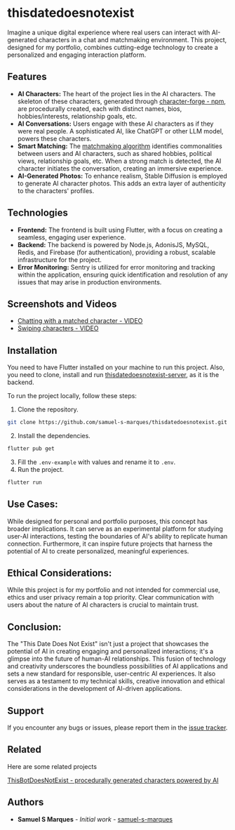 # thisdatedoesnotexist

Imagine a unique digital experience where real users can interact with AI-generated characters in a chat and matchmaking environment. This project, designed for my portfolio, combines cutting-edge technology to create a personalized and engaging interaction platform.

## Features

- **AI Characters:** The heart of the project lies in the AI characters. The skeleton of these characters, generated through [character-forge - npm](https://www.npmjs.com/package/character-forge), are procedurally created, each with distinct names, bios, hobbies/interests, relationship goals, etc.
- **AI Conversations:** Users engage with these AI characters as if they were real people. A sophisticated AI, like ChatGPT or other LLM model, powers these characters.
- **Smart Matching:** The [matchmaking algorithm](https://github.com/samuel-s-marques/thisdatedoesnotexist-profile-suggester/) identifies commonalities between users and AI characters, such as shared hobbies, political views, relationship goals, etc. When a strong match is detected, the AI character initiates the conversation, creating an immersive experience.
- **AI-Generated Photos:** To enhance realism, Stable Diffusion is employed to generate AI character photos. This adds an extra layer of authenticity to the characters' profiles.

## Technologies

- **Frontend:** The frontend is built using Flutter, with a focus on creating a seamless, engaging user experience.
- **Backend:** The backend is powered by Node.js, AdonisJS, MySQL, Redis, and Firebase (for authentication), providing a robust, scalable infrastructure for the project.
- **Error Monitoring:** Sentry is utilized for error monitoring and tracking within the application, ensuring quick identification and resolution of any issues that may arise in production environments.

## Screenshots and Videos
- [Chatting with a matched character - VIDEO](https://www.youtube.com/watch?v=bp5w28hu6S8)
- [Swiping characters - VIDEO](https://youtube.com/shorts/Via6c4NeUug)

## Installation

You need to have Flutter installed on your machine to run this project. Also, you need to clone, install and run [thisdatedoesnotexist-server](https://github.com/samuel-s-marques/thisdatedoesnotexist-server), as it is the backend.

To run the project locally, follow these steps:
1. Clone the repository.
```bash
git clone https://github.com/samuel-s-marques/thisdatedoesnotexist.git
```
2. Install the dependencies.
```bash
flutter pub get
```
3. Fill the `.env-example` with values and rename it to `.env`.
4. Run the project.
```bash
flutter run
```

## Use Cases:

While designed for personal and portfolio purposes, this concept has broader implications. It can serve as an experimental platform for studying user-AI interactions, testing the boundaries of AI's ability to replicate human connection. Furthermore, it can inspire future projects that harness the potential of AI to create personalized, meaningful experiences.

## Ethical Considerations:

While this project is for my portfolio and not intended for commercial use, ethics and user privacy remain a top priority. Clear communication with users about the nature of AI characters is crucial to maintain trust.

## Conclusion:

The "This Date Does Not Exist" isn't just a project that showcases the potential of AI in creating engaging and personalized interactions; it's a glimpse into the future of human-AI relationships. This fusion of technology and creativity underscores the boundless possibilities of AI applications and sets a new standard for responsible, user-centric AI experiences. It also serves as a testament to my technical skills, creative innovation and ethical considerations in the development of AI-driven applications.

## Support

If you encounter any bugs or issues, please report them in the [issue tracker](https://github.com/samuel-s-marques/thisdatedoesnotexist/issues).

## Related

Here are some related projects

[ThisBotDoesNotExist - procedurally generated characters powered by AI](https://github.com/samuel-s-marques/thisbotdoesnotexist)


## Authors

- **Samuel S Marques** - *Initial work* - [samuel-s-marques](https://github.com/samuel-s-marques)
